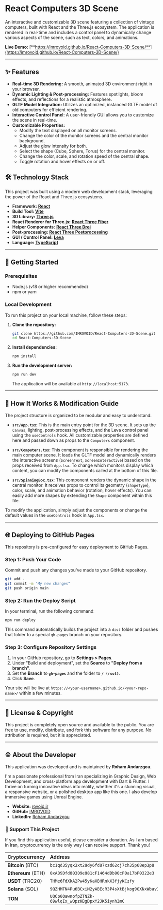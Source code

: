 # React Computers 3D Scene

An interactive and customizable 3D scene featuring a collection of vintage computers, built with React and the Three.js ecosystem. The application is rendered in real-time and includes a control panel to dynamically change various aspects of the scene, such as text, colors, and animations.

**Live Demo:** [**https://imrovoid.github.io/React-Computers-3D-Scene/**](https://imrovoid.github.io/React-Computers-3D-Scene/)

---

## ✨ Features

*   **Real-time 3D Rendering:** A smooth, animated 3D environment right in your browser.
*   **Dynamic Lighting & Post-processing:** Features spotlights, bloom effects, and reflections for a realistic atmosphere.
*   **GLTF Model Integration:** Utilizes an optimized, instanced GLTF model of old computers for efficient rendering.
*   **Interactive Control Panel:** A user-friendly GUI allows you to customize the scene in real-time.
*   **Customizable Properties:**
    *   Modify the text displayed on all monitor screens.
    *   Change the color of the monitor screens and the central monitor background.
    *   Adjust the glow intensity for both.
    *   Select the shape (Cube, Sphere, Torus) for the central monitor.
    *   Change the color, scale, and rotation speed of the central shape.
    *   Toggle rotation and hover effects on or off.

## 🛠️ Technology Stack

This project was built using a modern web development stack, leveraging the power of the React and Three.js ecosystems.

*   **Framework:** [**React**](https://github.com/facebook/react)
*   **Build Tool:** [**Vite**](https://github.com/vitejs/vite)
*   **3D Library:** [**Three.js**](https://github.com/mrdoob/three.js/)
*   **React Renderer for Three.js:** [**React Three Fiber**](https://github.com/pmndrs/react-three-fiber)
*   **Helper Components:** [**React Three Drei**](https://github.com/pmndrs/drei)
*   **Post-processing:** [**React Three Postprocessing**](https://github.com/pmndrs/react-postprocessing)
*   **GUI / Control Panel:** [**Leva**](https://github.com/pmndrs/leva)
*   **Language:** [**TypeScript**](https://www.typescriptlang.org/)

---

## 🚀 Getting Started

### Prerequisites

*   Node.js (v18 or higher recommended)
*   npm or yarn

### Local Development

To run this project on your local machine, follow these steps:

1.  **Clone the repository:**
    ```bash
    git clone https://github.com/IMROVOID/React-Computers-3D-Scene.git
    cd React-Computers-3D-Scene
    ```

2.  **Install dependencies:**
    ```bash
    npm install
    ```

3.  **Run the development server:**
    ```bash
    npm run dev
    ```

    The application will be available at `http://localhost:5173`.

---

## 🔧 How It Works & Modification Guide

The project structure is organized to be modular and easy to understand.

*   **`src/App.tsx`**: This is the main entry point for the 3D scene. It sets up the `Canvas`, lighting, post-processing effects, and the Leva control panel using the `useControls` hook. All customizable properties are defined here and passed down as props to the `Computers` component.

*   **`src/Computers.tsx`**: This component is responsible for rendering the main computer scene. It loads the GLTF model and dynamically renders the interactive screens (`ScreenText`, `ScreenInteractive`) based on the props received from `App.tsx`. To change which monitors display which content, you can modify the components called at the bottom of this file.

*   **`src/SpinningBox.tsx`**: This component renders the dynamic shape in the central monitor. It receives props to control its geometry (`shapeType`), color, scale, and animation behavior (rotation, hover effects). You can easily add more shapes by extending the `Shape` component within this file.

To modify the application, simply adjust the components or change the default values in the `useControls` hook in `App.tsx`.

---

## 🌐 Deploying to GitHub Pages

This repository is pre-configured for easy deployment to GitHub Pages.

### Step 1: Push Your Code

Commit and push any changes you've made to your GitHub repository.

```bash
git add .
git commit -m "My new changes"
git push origin main
```

### Step 2: Run the Deploy Script

In your terminal, run the following command:

```bash
npm run deploy
```

This command automatically builds the project into a `dist` folder and pushes that folder to a special `gh-pages` branch on your repository.

### Step 3: Configure Repository Settings

1.  In your GitHub repository, go to **Settings > Pages**.
2.  Under "Build and deployment", set the **Source** to **"Deploy from a branch"**.
3.  Set the **Branch** to **`gh-pages`** and the folder to **`/ (root)`**.
4.  Click **Save**.

Your site will be live at `https://<your-username>.github.io/<your-repo-name>/` within a few minutes.

---

## 📜 License & Copyright

This project is completely open source and available to the public. You are free to use, modify, distribute, and fork this software for any purpose. No attribution is required, but it is appreciated.

---

## © About the Developer

This application was developed and is maintained by **Roham Andarzgou**.

I'm a passionate professional from Iran specializing in Graphic Design, Web Development, and cross-platform app development with Dart & Flutter. I thrive on turning innovative ideas into reality, whether it's a stunning visual, a responsive website, or a polished desktop app like this one. I also develop immersive games using Unreal Engine.

*   **Website:** [rovoid.ir](https://rovoid.ir)
*   **GitHub:** [IMROVOID](https://github.com/IMROVOID)
*   **LinkedIn:** [Roham Andarzgou](https://www.linkedin.com/in/roham-andarzgouu)

### 🙏 Support This Project

If you find this application useful, please consider a donation. As I am based in Iran, cryptocurrency is the only way I can receive support. Thank you!

| Cryptocurrency | Address |
| :--- | :--- |
| **Bitcoin** (BTC) | `bc1qd35yqx3xt28dy6fd87xzd62cj7ch35p68ep3p8` |
| **Ethereum** (ETH) | `0xA39Dfd80309e881cF1464dDb00cF0a17bF0322e3` |
| **USDT** (TRC20) | `THMe6FdXkA2Pw45yKaXBHRnkX3fjyKCzfy` |
| **Solana** (SOL) | `9QZHMTN4Pu6BCxiN2yABEcR3P4sXtBjkog9GXNxWbav1` |
| **TON** | `UQCp0OawnofpZTNZk-69wlqIx_wQpzKBgDpxY2JK5iynh3mC` |